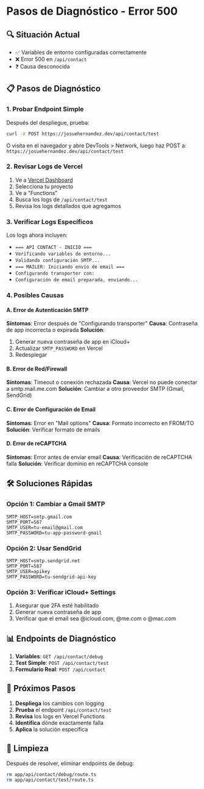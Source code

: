 # Pasos de Diagnóstico - Error 500

## 🔍 Situación Actual
- ✅ Variables de entorno configuradas correctamente
- ❌ Error 500 en `/api/contact`
- ❓ Causa desconocida

## 📋 Pasos de Diagnóstico

### 1. Probar Endpoint Simple
Después del despliegue, prueba:
```bash
curl -X POST https://josuehernandez.dev/api/contact/test
```

O visita en el navegador y abre DevTools > Network, luego haz POST a:
`https://josuehernandez.dev/api/contact/test`

### 2. Revisar Logs de Vercel
1. Ve a [Vercel Dashboard](https://vercel.com/dashboard)
2. Selecciona tu proyecto
3. Ve a "Functions" 
4. Busca los logs de `/api/contact/test`
5. Revisa los logs detallados que agregamos

### 3. Verificar Logs Específicos
Los logs ahora incluyen:
- `=== API CONTACT - INICIO ===`
- `Verificando variables de entorno...`
- `Validando configuración SMTP...`
- `=== MAILER: Iniciando envío de email ===`
- `Configurando transporter con:`
- `Configuración de email preparada, enviando...`

### 4. Posibles Causas

#### A. Error de Autenticación SMTP
**Síntomas**: Error después de "Configurando transporter"
**Causa**: Contraseña de app incorrecta o expirada
**Solución**: 
1. Generar nueva contraseña de app en iCloud+
2. Actualizar `SMTP_PASSWORD` en Vercel
3. Redesplegar

#### B. Error de Red/Firewall
**Síntomas**: Timeout o conexión rechazada
**Causa**: Vercel no puede conectar a smtp.mail.me.com
**Solución**: Cambiar a otro proveedor SMTP (Gmail, SendGrid)

#### C. Error de Configuración de Email
**Síntomas**: Error en "Mail options"
**Causa**: Formato incorrecto en FROM/TO
**Solución**: Verificar formato de emails

#### D. Error de reCAPTCHA
**Síntomas**: Error antes de enviar email
**Causa**: Verificación de reCAPTCHA falla
**Solución**: Verificar dominio en reCAPTCHA console

## 🛠️ Soluciones Rápidas

### Opción 1: Cambiar a Gmail SMTP
```env
SMTP_HOST=smtp.gmail.com
SMTP_PORT=587
SMTP_USER=tu-email@gmail.com
SMTP_PASSWORD=tu-app-password-gmail
```

### Opción 2: Usar SendGrid
```env
SMTP_HOST=smtp.sendgrid.net
SMTP_PORT=587
SMTP_USER=apikey
SMTP_PASSWORD=tu-sendgrid-api-key
```

### Opción 3: Verificar iCloud+ Settings
1. Asegurar que 2FA esté habilitado
2. Generar nueva contraseña de app
3. Verificar que el email sea @icloud.com, @me.com o @mac.com

## 📊 Endpoints de Diagnóstico

1. **Variables**: `GET /api/contact/debug`
2. **Test Simple**: `POST /api/contact/test`
3. **Formulario Real**: `POST /api/contact`

## 🔄 Próximos Pasos

1. **Despliega** los cambios con logging
2. **Prueba** el endpoint `/api/contact/test`
3. **Revisa** los logs en Vercel Functions
4. **Identifica** dónde exactamente falla
5. **Aplica** la solución específica

## 🧹 Limpieza

Después de resolver, eliminar endpoints de debug:
```bash
rm app/api/contact/debug/route.ts
rm app/api/contact/test/route.ts
``` 